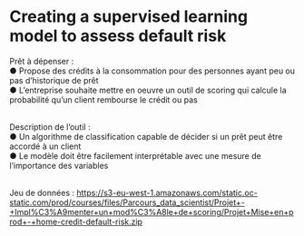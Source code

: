 # Creating a supervised learning model to assess default risk 

Prêt à dépenser :<br>
● Propose des crédits à la consommation pour des personnes ayant peu ou pas d’historique
de prêt<br>
● L’entreprise souhaite mettre en oeuvre un outil de scoring qui calcule la probabilité qu’un
client rembourse le crédit ou pas<br><br>

Description de l’outil :<br>
● Un algorithme de classification capable de décider si un prêt peut être accordé à un client<br>
● Le modèle doit être facilement interprétable avec une mesure de l’importance des
variables<br><br>

Jeu de données : https://s3-eu-west-1.amazonaws.com/static.oc-static.com/prod/courses/files/Parcours_data_scientist/Projet+-+Impl%C3%A9menter+un+mod%C3%A8le+de+scoring/Projet+Mise+en+prod+-+home-credit-default-risk.zip
